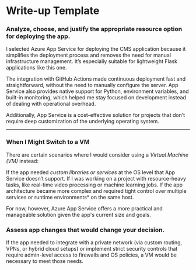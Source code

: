 # Write-up Template

### Analyze, choose, and justify the appropriate resource option for deploying the app.

I selected Azure App Service for deploying the CMS application because it simplifies the deployment process and removes the need for manual infrastructure management. It’s especially suitable for lightweight Flask applications like this one.

The integration with GitHub Actions made continuous deployment fast and straightforward, without the need to manually configure the server. App Service also provides native support for Python, environment variables, and built-in monitoring, which helped me stay focused on development instead of dealing with operational overhead.

Additionally, App Service is a cost-effective solution for projects that don’t require deep customization of the underlying operating system.

---

### When I Might Switch to a VM

There are certain scenarios where I would consider using a *Virtual Machine (VM)* instead:

If the app needed *custom libraries or services* at the OS level that App Service doesn’t support.
If I was working on a project with resource-heavy tasks, like real-time video processing or machine learning jobs.
If the app architecture became more complex and required tight control over multiple services or runtime environments* on the same host.

For now, however, Azure App Service offers a more practical and manageable solution given the app's current size and goals.


### Assess app changes that would change your decision.

If the app needed to integrate with a private network (via custom routing, VPNs, or hybrid cloud setups) or implement strict security controls that require admin-level access to firewalls and OS policies, a VM would be necessary to meet those needs.
